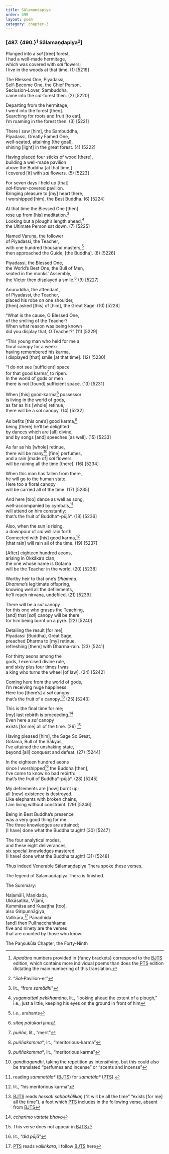 ```yaml
---
title: Sālamaṇḍapiya
order: 490
layout: poem
category: chapter-3
---
```


### \[487. {490.}[^1] Sālamaṇḍapiya[^2]\]

Plunged into a *sal* \[tree\] forest,  
I had a well-made hermitage,  
which was covered with *sal* flowers;  
I live in the woods at that time. (1) \[5219\]

The Blessed One, Piyadassi,  
Self-Become One, the Chief Person,  
Seclusion-Lover, Sambuddha,  
came into the *sal*-forest then. (2) \[5220\]

Departing from the hermitage,  
I went into the forest \[then\].  
Searching for roots and fruit \[to eat\],  
I’m roaming in the forest then. (3) \[5221\]

There I saw \[him\], the Sambuddha,  
Piyadassi, Greatly Famed One,  
well-seated, attaining \[the goal\],  
shining \[light\] in the great forest. (4) \[5222\]

Having placed four sticks of wood \[there\],  
building a well-made pavilion  
above the Buddha \[at that time,\]  
I covered \[it\] with *sal* flowers. (5) \[5223\]

For seven days I held up \[that\]  
*sal*-flower-covered pavilion.  
Bringing pleasure to \[my\] heart there,  
I worshipped \[him\], the Best Buddha. (6) \[5224\]

At that time the Blessed One \[then\]  
rose up from \[his\] meditation.[^3]  
Looking but a plough’s length ahead,[^4]  
the Ultimate Person sat down. (7) \[5225\]

Named Varuṇa, the follower  
of Piyadassi, the Teacher,  
with one hundred thousand masters,[^5]  
then approached the Guide, \[the Buddha\]. (8) \[5226\]

Piyadassi, the Blessed One,  
the World’s Best One, the Bull of Men,  
seated in the monks’ Assembly,  
the Victor then displayed a smile.[^6] (9) \[5227\]

Anuruddha, the attendant,  
of Piyadassi, the Teacher,  
placed his robe on one shoulder,  
\[then\] asked \[this\] of \[him\], the Great Sage: (10) \[5228\]

“What is the cause, O Blessed One,  
of the smiling of the Teacher?  
When what reason was being known  
did you display that, O Teacher?” (11) \[5229\]

“This young man who held for me a  
floral canopy for a week:  
having remembered his karma,  
I displayed \[that\] smile \[at that time\]. (12) \[5230\]

“I do not see \[sufficient\] space  
for that good karma[^7] to ripen.  
In the world of gods or men  
there is not \[found\] sufficient space. (13) \[5231\]

When \[this\] good-karma[^8] possessor  
is living in the world of gods,  
as far as his \[whole\] retinue,  
there will be a *sal* canopy. (14) \[5232\]

As befits \[this one’s\] good karma,[^9]  
being \[there\] he’ll be delighted  
by dances which are \[all\] divine,  
and by songs \[and\] speeches \[as well\]. (15) \[5233\]

As far as his \[whole\] retinue,  
there will be many[^10] \[fine\] perfumes,  
and a rain \[made of\] *sal* flowers  
will be raining all the time \[there\]. (16) \[5234\]

When this man has fallen from there,  
he will go to the human state.  
Here too a floral canopy  
will be carried all of the time. (17) \[5235\]

And here \[too\] dance as well as song,  
well-accompanied by cymbals,[^11]  
will attend on him constantly:  
that’s the fruit of Buddha*-pūjā*. (18) \[5236\]

Also, when the sun is rising,  
a downpour of *sal* will rain forth.  
Connected with \[his\] good karma,[^12]  
\[that rain\] will rain all of the time. (19) \[5237\]

\[After\] eighteen hundred aeons,  
arising in Okkāka’s clan,  
the one whose name is Gotama  
will be the Teacher in the world. (20) \[5238\]

Worthy heir to that one’s *Dhamma*,  
*Dhamma*’s legitimate offspring,  
knowing well all the defilements,  
he’ll reach nirvana, undefiled. (21) \[5239\]

There will be a *sal* canopy  
for this one who grasps the Teaching,  
\[and\] that \[*sal*\] canopy will be there  
for him being burnt on a pyre. (22) \[5240\]

Detailing the result \[for me\],  
Piyadassi \[Buddha\], Great Sage,  
preached Dharma to \[my\] retinue,  
refreshing \[them\] with Dharma-rain. (23) \[5241\]

For thirty aeons among the  
gods, I exercised divine rule,  
and sixty plus four times I was  
a king who turns the wheel \[of law\]. (24) \[5242\]

Coming here from the world of gods,  
I’m receiving huge happiness.  
Here too \[there’s\] a *sal* canopy:  
that’s the fruit of a canopy.[^13] (25) \[5243\]

This is the final time for me;  
\[my\] last rebirth is proceeding.[^14]  
Even here a *sal* canopy  
exists \[for me\] all of the time. (26) [^15]

Having pleased \[him\], the Sage So Great,  
Gotama, Bull of the Śākyas,  
I’ve attained the unshaking state,  
beyond \[all\] conquest and defeat. (27) \[5244\]

In the eighteen hundred aeons  
since I worshipped[^16] the Buddha \[then\],  
I’ve come to know no bad rebirth:  
that’s the fruit of Buddha*-pūjā*. (28) \[5245\]

My defilements are \[now\] burnt up;  
all \[new\] existence is destroyed.  
Like elephants with broken chains,  
I am living without constraint. (29) \[5246\]

Being in Best Buddha’s presence  
was a very good thing for me.  
The three knowledges are attained;  
\[I have\] done what the Buddha taught! (30) \[5247\]

The four analytical modes,  
and these eight deliverances,  
six special knowledges mastered,  
\[I have\] done what the Buddha taught! (31) \[5248\]

Thus indeed Venerable Sālamaṇḍapiya Thera spoke these verses.

The legend of Sālamaṇḍapiya Thera is finished.

The Summary:

Naḷamālī, Maṇidada,  
Ukkāsatika, Vījanī,  
Kummāsa and Kusaṭṭha \[too\],  
also Giripunnāgiya,  
Vallikāra,[^17] Pānadhida  
\[and\] then Pulīna<span class="diacritics" data-state="on">c</span><span class="no-diacritics" data-state="off">ch</span>aṅkama:  
five and ninety are the verses  
that are counted by those who know.

The Paŋsukūla Chapter, the Forty-Ninth

[^1]: *Apadāna* numbers provided in {fancy brackets} correspond to the <abbr title="Buddha Jayanthi Tripitaka Series">BJTS</abbr> edition, which contains more individual poems than does the <abbr title="Pali Text Society">PTS</abbr> edition dictating the main numbering of this translation.

[^2]: “*Sal*-Pavilion-er”

[^3]: lit., “from *samādhi*”

[^4]: *yugamattañ pekkhamāno*, lit., “looking ahead the extent of a plough,” i.e., just a little, keeping his eyes on the ground in front of him

[^5]: i.e., arahants

[^6]: *sitaŋ pātukarī jino*

[^7]: *puñña*, lit., “merit”

[^8]: *puññakamma°*, lit., “meritorious-karma”

[^9]: *puññakamma°*, lit., “meritorious karma”

[^10]: *gandhagandhī*, taking the repetition as intensifying, but this could also be translated “perfumes and incense” or “scents and incense”

[^11]: reading *sammatāḷa°* (<abbr title="Buddha Jayanthi Tripitaka Series">BJTS</abbr>) for *samatāḷa°* (<abbr title="Pali Text Society">PTS</abbr>).

[^12]: lit., “his meritorious karma”

[^13]: <abbr title="Buddha Jayanthi Tripitaka Series">BJTS</abbr> reads *hessati sabbakālikaŋ* (“it will be all the time” “exists \[for me\] all the time”), a foot which <abbr title="Pali Text Society">PTS</abbr> includes in the following verse, absent from <abbr title="Buddha Jayanthi Tripitaka Series">BJTS</abbr>

[^14]: *<span class="diacritics" data-state="on">c</span><span class="no-diacritics" data-state="off">ch</span>arimo vattate bhavo*

[^15]: This verse does not appear in <abbr title="Buddha Jayanthi Tripitaka Series">BJTS</abbr>

[^16]: lit., “did *pūjā*”

[^17]: <abbr title="Pali Text Society">PTS</abbr> reads *valliṅkara*, I follow <abbr title="Buddha Jayanthi Tripitaka Series">BJTS</abbr> here
